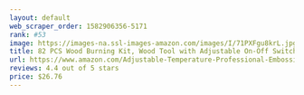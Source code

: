 ```yaml
---
layout: default 
﻿web_scraper_order: 1582906356-5171
rank: #53
image: https://images-na.ssl-images-amazon.com/images/I/71PXFgu8krL.jpg
title: 82 PCS Wood Burning Kit, Wood Tool with Adjustable On-Off Switch Control Temperature…
url: https://www.amazon.com/Adjustable-Temperature-Professional-Embossing-Soldering/dp/B07QWVHP5B/ref=zg_mw_arts-crafts_53?_encoding=UTF8&psc=1&refRID=W0PCYHV7KBFJZ6H1XXBD
reviews: 4.4 out of 5 stars
price: $26.76 
---
```


